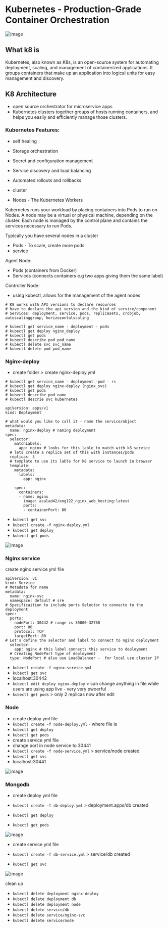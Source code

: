 # Kubernetes - Production-Grade Container Orchestration

![image](https://user-images.githubusercontent.com/104793540/190595401-22a89af5-a911-4823-b50f-baa75e281805.png)

##  What k8 is 
Kubernetes, also known as K8s, is an open-source system for automating deployment, scaling, and management of containerized applications.
It groups containers that make up an application into logical units for easy management and discovery. 

## K8 Architecture 
- open source orchestrator for microservice apps
- Kubernetes clusters together groups of hosts running containers, and helps you easily and efficiently manage those clusters.

### Kubernetes Features:

- self healing 
- Storage orchestration
- Secret and configuration management
- Service discovery and load balancing
- Automated rollouts and rollbacks

- cluster 
- Nodes - The Kubernetes Workers

Kubernetes runs your workload by placing containers into Pods to run on Nodes. A node may be a virtual or physical machine, depending on the cluster. Each node is managed by the control plane and contains the services necessary to run Pods.

Typically you have several nodes in a cluster

- Pods - To scale, create more pods
- service 

 Agent Node:
- Pods (containers from Docker)
- Services (connects containers e.g two apps giving them the same label)

Controller Node:
- using kubectl, allows for the management of the agent nodes 

```
# K8 works with API versions to declare resources
# have to declare the api version and the kind of service/component
# Services: deployment, service, pods, replicasets, crobjob, autoscalinggroup, horizozontalscaling

# kubectl get service_name - deployment - pods 
# kubectl get deploy nginx_deploy 
# kubectl get pods
# kubectl describe pod pod_name
# kubectl delete svc svc_name
# kubectl delete pod pod_name

```


### Nginx-deploy 

- create folder > create nginx-deploy.yml 

```
# kubectl get service_name - deployment -pod - rs
# kubectl get deploy nginx-deploy (nginx_svc)
# kubectl get pods 
# kubectl describe pod_name
# kubectl descrie svc kubernetes 

apiVersion: apps/v1
kind: Deployment

# what would you like to call it - name the service/object
metadata:
  name: nginx-deploy # naming deployment 
spec:
  selector:
    matchLabels:
      app: nginx # looks for this lable to match with k8 service 
  # lets create a replica set of this with instances/pods
  replicas: 3
  # template to use its lable for k8 service to launch in browser
  template: 
    metadata:
      labels: 
        app: nginx 
    
    spec:
      containers:
      - name: nginx 
        image: asalad42/eng122_nginx_web_hosting:latest 
        ports:
        - containerPort: 80 
```

- `kubectl get svc`
- `kubectl create -f nginx-deploy.yml`
- `kubectl get deploy`
- `kubectl get pods`

![image](https://user-images.githubusercontent.com/104793540/190618815-931a17cb-1fd0-45a5-85a8-89a8b2db95ea.png)

### Nginx service 
create nginx service yml file 


```
apiVersion: v1
kind: Service
# Metadata for name
metadata:  
  name: nginx-svc
  namespace: default # sre  
# Specificaition to include ports Selector to connecto to the deployment
spec:  
  ports:
  - nodePort: 30442 # range is 30000-32768
    port: 80
    protocol: TCP
    targetPort: 80
# Let's define the selector and label to connect to nginx deployment
  selector:
    app: nginx # this label connects this service to deployment
  # Creating NodePort type of deployment
  type: NodePort # also use LoadBalancer -  for local use cluster IP
```

- `kubectl create -f nginx-service.yml`
- `kubectl get svc`
-  localhost:30442
- `kubectl edit deploy nginx-deploy` > can change anything in file while users are using app live - very very pwoerful 
- `kubectl get pods` > only 2 replicas now after edit 


### Node 
- create deploy yml file 
- `kubectl create -f node-deploy.yml` - where file is 
- `kubectl get deploy`
- `kubectl get pods`
- create service yml file 
- change port in node service to 30441
- `kubectl create -f node-service.yml` > service/node created
- `kubectl get svc`
-  localhost:30441

![image](https://user-images.githubusercontent.com/104793540/190651313-4b71e251-5408-410d-bc87-e37d2a330cf9.png)


### Mongodb 
- create deploy yml file



- `kubectl create -f db-deploy.yml` > deployment.apps/db created
- `kubectl get deploy`
- `kubectl get pods`

![image](https://user-images.githubusercontent.com/104793540/190652877-5f289f51-1cb2-4719-b5fb-76254b7efe30.png)

- create service yml file


- `kubectl create -f db-service.yml` > service/db created
- `kubectl get svc`

![image](https://user-images.githubusercontent.com/104793540/190654239-98f18274-0e49-4a4b-a9f1-62c1f342dc9d.png)


clean up 

- `kubectl delete deployment nginx-deploy`
- `kubectl delete deployment db`
- `kubectl delete deployment node`
- `kubectl delete service/db`
- `kubectl delete service/nginx-svc`
- `kubectl delete service/node`
